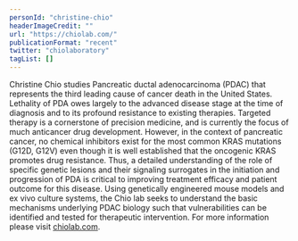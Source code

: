 ```yaml
---
personId: "christine-chio"
headerImageCredit: ""
url: "https://chiolab.com/"
publicationFormat: "recent"
twitter: "chiolaboratory"
tagList: []
---
```


Christine Chio studies Pancreatic ductal adenocarcinoma (PDAC) that represents the third leading cause of cancer death in the United States. Lethality of PDA owes largely to the advanced disease stage at the time of diagnosis and to its profound resistance to existing therapies. Targeted therapy is a cornerstone of precision medicine, and is currently the focus of much anticancer drug development. However, in the context of pancreatic cancer, no chemical inhibitors exist for the most common KRAS mutations (G12D, G12V) even though it is well established that the oncogenic KRAS promotes drug resistance. Thus, a detailed understanding of the role of specific genetic lesions and their signaling surrogates in the initiation and progression of PDA is critical to improving treatment efficacy and patient outcome for this disease. Using genetically engineered mouse models and ex vivo culture systems, the Chio lab seeks to understand the basic mechanisms underlying PDAC biology such that vulnerabilities can be identified and tested for therapeutic intervention. For more information please visit <a class="text-cuimc-button-blue" href="https://chiolab.com/" target="_blank">chiolab.com</a>.

<!-- end -->

